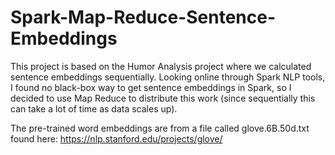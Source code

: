 # Spark-Map-Reduce-Sentence-Embeddings
This project is based on the Humor Analysis project where we calculated sentence embeddings sequentially. Looking online through Spark NLP tools, I found no black-box way to get sentence embeddings in Spark, so I decided to use Map Reduce to distribute this work (since sequentially this can take a lot of time as data scales up).

The pre-trained word embeddings are from a file called glove.6B.50d.txt found here: https://nlp.stanford.edu/projects/glove/
